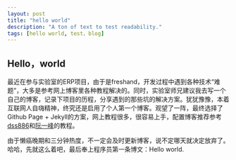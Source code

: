 ```yaml
---
layout: post
title: "hello world"
description: "A ton of text to test readability."
tags: [hello world, test，blog]
---
```

## Hello，world
最近在参与实验室的ERP项目，由于是freshand，开发过程中遇到各种技术“难题”，大多是参考网上博客里各种教程解决的。同时，实验室师兄建议我去写一个自己的博客，记录下项目的历程，分享遇到的那些坑的解决方案。犹犹豫豫，本着互联网人自嗨精神，终究还是启用了个人第一个博客。观望了一阵，最终选择了Github Page + Jekyll的方案，网上教程很多，很容易上手，配置博客推荐参考[dss886](http://www.dss886.com/github/2014/05/05/03/)和[阮一峰](http://www.ruanyifeng.com/blog/2012/08/blogging_with_jekyll.html)的教程。

由于懒癌晚期和三分钟热度，不一定会及时更新博客，说不定哪天就决定放弃了。哈哈，先就这么着吧，最后奉上程序员第一条博文：Hello world.
